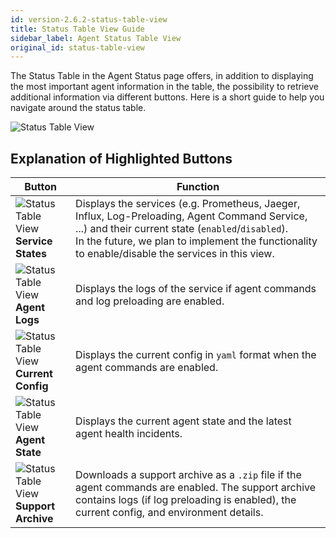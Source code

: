 ```yaml
---
id: version-2.6.2-status-table-view
title: Status Table View Guide
sidebar_label: Agent Status Table View
original_id: status-table-view
---
```


The Status Table in the Agent Status page offers, in addition to displaying the most important agent information in the table, the possibility to retrieve additional information via different buttons.
Here is a short guide to help you navigate around the status table.

![Status Table View](assets/status-table-view-ui.png)

## Explanation of Highlighted Buttons

| Button                                                                          | Function                                                                                                                                                                                                                                                    |
|---------------------------------------------------------------------------------|-------------------------------------------------------------------------------------------------------------------------------------------------------------------------------------------------------------------------------------------------------------|
| ![Status Table View](assets/service-states-btn.png)<br /> **Service States**    | Displays the services (e.g. Prometheus, Jaeger, Influx, Log-Preloading, Agent Command Service, ...) and their current state (`enabled`/`disabled`).<br />In the future, we plan to implement the functionality to enable/disable the services in this view. |
| ![Status Table View](assets/logs-btn.png)<br /> **Agent Logs**                  | Displays the logs of the service if agent commands and log preloading are enabled.                                                                                                                                                                          |
| ![Status Table View](assets/config-btn.png)<br /> **Current Config**            | Displays the current config in `yaml` format when the agent commands are enabled.                                                                                                                                                                           |
| ![Status Table View](assets/agent-health-icon.png)<br /> **Agent State**        | Displays the current agent state and the latest agent health incidents.                                                                                                                                                                                     |
| ![Status Table View](assets/download-archive-btn.png)<br /> **Support Archive** | Downloads a support archive as a `.zip` file if the agent commands are enabled. The support archive contains logs (if log preloading is enabled), the current config, and environment details.                                                              |
